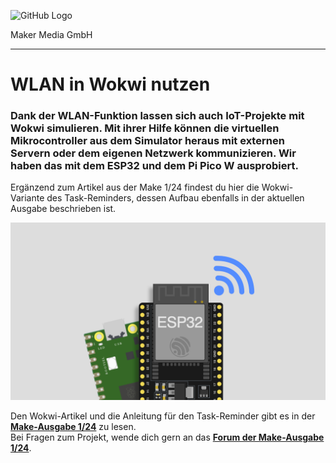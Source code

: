 ![GitHub Logo](http://www.heise.de/make/icons/make_logo.png)

Maker Media GmbH
*** 

# WLAN in Wokwi nutzen

### Dank der WLAN-Funktion lassen sich auch IoT-Projekte mit Wokwi simulieren. Mit ihrer Hilfe können die virtuellen Mikrocontroller aus dem Simulator heraus mit externen Servern oder dem eigenen Netzwerk kommunizieren. Wir haben das mit dem ESP32 und dem Pi Pico W ausprobiert.

Ergänzend zum Artikel aus der Make 1/24 findest du hier die Wokwi-Variante des Task-Reminders, dessen Aufbau ebenfalls in der aktuellen Ausgabe beschrieben ist.

![Picture](https://github.com/MakeMagazinDE/wokwi_wlan/blob/main/wokwi_wlan_quer.jpg)

Den Wokwi-Artikel und die Anleitung für den Task-Reminder gibt es in der **[Make-Ausgabe 1/24](https://www.heise.de/select/make/2024/1)** zu lesen.
<br>Bei Fragen zum Projekt, wende dich gern an das **[Forum der Make-Ausgabe 1/24](https://www.heise.de/forum/forum-531277/)**.
